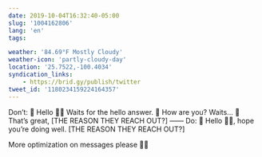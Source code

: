 ```yaml
---
date: 2019-10-04T16:32:40-05:00
slug: '1004162806'
lang: 'en'
tags:

weather: '84.69°F Mostly Cloudy'
weather-icon: 'partly-cloudy-day'
location: '25.7522,-100.4034'
syndication_links:
    - https://brid.gy/publish/twitter
tweet_id: '1180234159224164357'
---
```

‪Don’t:‬
‪💬 Hello 👋🏼‬
‪Waits for the hello answer.‬
‪💬 How are you?‬
‪Waits...‬
‪💬 That’s great, [THE REASON THEY REACH OUT?]‬
‪——‬
‪Do:‬
‪💬 Hello 👋🏼, hope you’re doing well. [THE REASON THEY REACH OUT?]‬


‪More optimization on messages please 🙏🏼‬